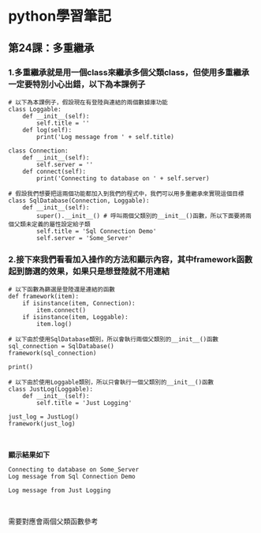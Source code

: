 # python學習筆記

## 第24課：多重繼承

### 1.多重繼承就是用一個class來繼承多個父類class，但使用多重繼承一定要特別小心出錯，以下為本課例子

```
# 以下為本課例子，假設現在有登陸與連結的兩個數據庫功能
class Loggable:
    def __init__(self):
        self.title = ''
    def log(self):
        print('Log message from ' + self.title)

class Connection:
    def __init__(self):
        self.server = ''
    def connect(self):
        print('Connecting to database on ' + self.server)

# 假設我們想要把這兩個功能都加入到我們的程式中，我們可以用多重繼承來實現這個目標
class SqlDatabase(Connection, Loggable):
    def __init__(self):
        super().__init__() # 呼叫兩個父類別的__init__()函數，所以下面要將兩個父類未定義的屬性設定給子類
        self.title = 'Sql Connection Demo'
        self.server = 'Some_Server'
```

### 2.接下來我們看看加入操作的方法和顯示內容，其中framework函數起到篩選的效果，如果只是想登陸就不用連結

```
# 以下函數為篩選是登陸還是連結的函數
def framework(item):
    if isinstance(item, Connection):
        item.connect()
    if isinstance(item, Loggable):
        item.log()

# 以下由於使用SqlDatabase類別，所以會執行兩個父類別的__init__()函數
sql_connection = SqlDatabase()
framework(sql_connection)

print()

# 以下由於使用Loggable類別，所以只會執行一個父類別的__init__()函數
class JustLog(Loggable):
    def __init__(self):
        self.title = 'Just Logging'

just_log = JustLog()
framework(just_log)
```

&nbsp;

**顯示結果如下**

```
Connecting to database on Some_Server
Log message from Sql Connection Demo

Log message from Just Logging
```

&nbsp;

需要對應會兩個父類函數參考
